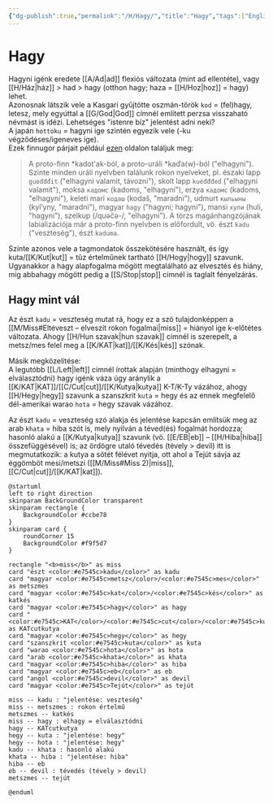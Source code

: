 ```yaml
---
{"dg-publish":true,"permalink":"/H/Hagy/","title":"Hagy","tags":["Englishtexttranslated"],"created":"2024-11-09T01:30","updated":"2025-06-08T00:43"}
---
```



# Hagy

Hagyni igénk eredete [[A/Ad\|ad]] flexiós változata (mint ad ellentéte), vagy [[H/Ház\|ház]] > had > hagy (otthon hagy; haza = [[H/Hoz\|hoz]] = hagy) lehet.  
Azonosnak látszik vele a Kasgari gyűjtötte oszmán-török `kod` = (fel)hagy, letesz, mely egyúttal a [[G/God\|God]] címnél említett perzsa visszaható névmást is idézi. Lehetséges "istenre bíz" jelentést adni neki?  
A japán `hottoku` = hagyni ige szintén egyezik vele (-ku végződéses/igeneves ige).  
Ezek finnugor párjait például [ezen](https://en.wiktionary.org/wiki/kadota) oldalon találjuk meg:  
> A proto-finn \*kadot'ak-ból, a proto-uráli \*kaďa(w)-ból ("elhagyni"). Szinte minden uráli nyelvben találunk rokon nyelveket, pl. északi lapp `guođđđit` ("elhagyni valamit, távozni"), skolt lapp `kuéđđđed` ("elhagyni valamit"), moksa `кадомс` (kadoms, "elhagyni"), erzya `кадомс` (kadoms, "elhagyni"), keleti mari `кодаш` (kodaš, "maradni"), udmurt `кыльыны` (kylʹyny, "maradni"), magyar `hagy` ("hagyni; hagyni"), mansi `хули` (huli, "hagyni"), szelkup (/quəčə-/, "elhagyni"). A törzs magánhangzójának labializációja már a proto-finn nyelvben is előfordult, vö. észt `kadu` ("veszteség"), észt `kaduma`.  

Szinte azonos vele a tagmondatok összekötésére használt, és így kuta/[[K/Kut\|kut]] = tűz értelműnek tartható [[H/Hogy\|hogy]] szavunk. Ugyanakkor a hagy alapfogalma mögött megtalálható az elvesztés és hiány, míg abbahagy mögött pedig a [[S/Stop\|stop]] címnél is taglalt fényelzárás.  

## Hagy mint vál

Az észt `kadu` = veszteség mutat rá, hogy ez a szó tulajdonképpen a [[M/Miss#Eltéveszt – elveszít rokon fogalmai\|miss]] = hiányol ige k-előtétes változata. Ahogy [[H/Hun szavak\|hun szavak]] címnél is szerepelt, a metsz/mes felel meg a [[K/KAT\|kat]]/[[K/Kés\|kés]] szónak.  

Másik megközelítése:  
A legutóbb [[L/Left\|left]] címnél írottak alapján (minthogy elhagyni = elválasztódni) hagy igénk váza úgy aránylik a [[K/KAT\|KAT]]/[[C/Cut\|cut]]/[[K/Kutya\|kutya]] K-T/K-Ty vázához, ahogy [[H/Hegy\|hegy]] szavunk a szanszkrit `kuta` = hegy és az ennek megfelelő dél-amerikai warao `hota` = hegy szavak vázához.  

Az észt `kadu` = veszteség szó alakja és jelentése kapcsán említsük meg az arab `khata` = hiba szót is, mely nyilván a téved(és) fogalmát hordozza; hasonló alakú a [[K/Kutya\|kutya]] szavunk (vö. [[E/EB\|eb]] – [[H/Hiba\|hiba]] összefüggésével) is; az ördögre utaló tévedés (tévely > devil) itt is megmutatkozik: a kutya a sötét félévet nyitja, ott ahol a Tejút sávja az éggömböt mesi/metszi ([[M/Miss#Miss 2)\|miss]], [[C/Cut\|cut]]/[[K/KAT\|kat]]).  

```plantuml-svg
@startuml
left to right direction
skinparam BackGroundColor transparent
skinparam rectangle {
    BackgroundColor #ccbe78
}
skinparam card {
    roundCorner 15
    BackgroundColor #f9f5d7
}

rectangle "<b>miss</b>" as miss
card "észt <color:#e7545c>kadu</color>" as kadu
card "magyar <color:#e7545c>metsz</color>/<color:#e7545c>mes</color>" as metszmes
card "magyar <color:#e7545c>kat</color>/<color:#e7545c>kés</color>" as katkés
card "magyar <color:#e7545c>hagy</color>" as hagy
card "<color:#e7545c>KAT</color>/<color:#e7545c>cut</color>/<color:#e7545c>kutya</color>" as KATcutkutya
card "magyar <color:#e7545c>hegy</color>" as hegy
card "szanszkrit <color:#e7545c>kuta</color>" as kuta
card "warao <color:#e7545c>hota</color>" as hota
card "arab <color:#e7545c>khata</color>" as khata
card "magyar <color:#e7545c>hiba</color>" as hiba
card "magyar <color:#e7545c>eb</color>" as eb
card "angol <color:#e7545c>devil</color>" as devil
card "magyar <color:#e7545c>Tejút</color>" as tejút

miss -- kadu : "jelentése: veszteség"
miss -- metszmes : rokon értelmű
metszmes -- katkés
miss -- hagy : elhagy = elválasztódni
hagy -- KATcutkutya
hegy -- kuta : "jelentése: hegy"
hegy -- hota : "jelentése: hegy"
kadu -- khata : hasonló alakú
khata -- hiba : "jelentése: hiba"
hiba -- eb
eb -- devil : tévedés (tévely > devil)
metszmes -- tejút

@enduml
```
